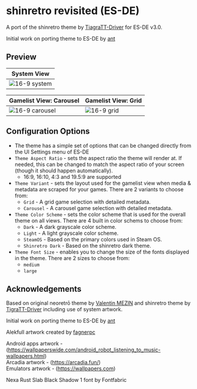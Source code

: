 # shinretro revisited (ES-DE)
A port of the shinretro theme by [TiagraTT-Driver](https://github.com/TigraTT-Driver/shinretro) for ES-DE v3.0.

Initial work on porting theme to ES-DE by [ant](https://github.com/anthonycaccese)

## **Preview**

| System View |
|----|
| ![16-9 system](https://github.com/RobZombie9043/shinretro-revisited-es-de/assets/77545967/ced45973-59c1-4456-9a07-b881d93c4d59) | 

| Gamelist View: Carousel | Gamelist View: Grid |
|----|----|
| ![16-9 carousel](https://github.com/RobZombie9043/shinretro-revisited-es-de/assets/77545967/32405405-4602-4b5a-b8f1-a3457239d0ce) | ![16-9 grid](https://github.com/RobZombie9043/shinretro-revisited-es-de/assets/77545967/f7a5ff56-c1e4-4a05-8654-0a6d04b7589f) |

## **Configuration Options**

- The theme has a simple set of options that can be changed directly from the UI Settings menu of ES-DE 
- `Theme Aspect Ratio` - sets the aspect ratio the theme will render at. If needed, this can be changed to match the aspect ratio of your screen (though it should happen automatically).
   - 16:9, 16:10, 4:3 and 19.5:9 are supported
- `Theme Variant` - sets the layout used for the gamelist view when media & metadata are scraped for your games.  There are 2 variants to choose from:
   - `Grid` - A grid game selection with detailed metadata.
   - `Carousel` - A carousel game selection with detailed metadata.
- `Theme Color Scheme` - sets the color scheme that is used for the overall theme on all views.  There are 4 built in color schems to choose from:
   - `Dark` - A dark grayscale color scheme.
   - `Light` - A light grayscale color scheme.
   - `SteamOS` - Based on the primary colors used in Steam OS.
   - `Shinretro Dark` - Based on the shinretro dark theme.
- `Theme Font Size` - enables you to change the size of the fonts displayed in the theme. There are 2 sizes to choose from:
   - `medium`
   - `large`
 
## **Acknowledgements**

Based on original neoretrō theme by [Valentin MEZIN](https://github.com/valsou) and shinretro theme by [TigraTT-Driver](https://github.com/TigraTT-Driver) including use of system artwork.  

Initial work on porting theme to ES-DE by [ant](https://github.com/anthonycaccese)

Alekfull artwork created by [fagnerpc](https://github.com/fagnerpc)

Android apps artwork - (https://wallpaperswide.com/android_robot_listening_to_music-wallpapers.html)  
Arcadia artwork - (https://arcadia.fun/)  
Emulators artwork - (https://wallpapers.com)  

Nexa Rust Slab Black Shadow 1 font by Fontfabric

